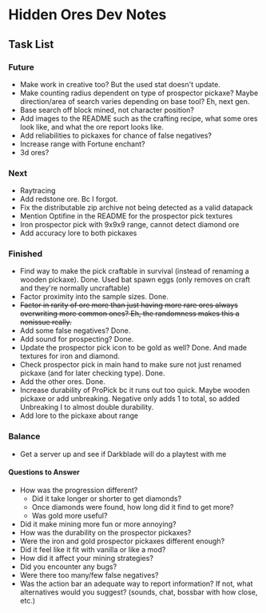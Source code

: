 # Hidden Ores Dev Notes
## Task List
### Future
* Make work in creative too? But the used stat doesn't update.
* Make counting radius dependent on type of prospector pickaxe? Maybe direction/area of search varies depending on base tool? Eh, next gen.
* Base search off block mined, not character position?
* Add images to the README such as the crafting recipe, what some ores look like, and what the ore report looks like.
* Add reliabilities to pickaxes for chance of false negatives?
* Increase range with Fortune enchant?
* 3d ores?

### Next
* Raytracing
* Add redstone ore. Bc I forgot.
* Fix the distributable zip archive not being detected as a valid datapack
* Mention Optifine in the README for the prospector pick textures
* Iron prospector pick with 9x9x9 range, cannot detect diamond ore
* Add accuracy lore to both pickaxes

### Finished
* Find way to make the pick craftable in survival (instead of renaming a wooden pickaxe). Done. Used bat spawn eggs (only removes on craft and they're normally uncraftable)
* Factor proximity into the sample sizes. Done.
* ~~Factor in rarity of ore more than just having more rare ores always overwriting more common ones? Eh, the randomness makes this a nonissue really.~~
* Add some false negatives? Done.
* Add sound for prospecting? Done.
* Update the prospector pick icon to be gold as well? Done. And made textures for iron and diamond.
* Check prospector pick in main hand to make sure not just renamed pickaxe (and for later checking type). Done.
* Add the other ores. Done.
* Increase durability of ProPick bc it runs out too quick. Maybe wooden pickaxe or add unbreaking. Negative only adds 1 to total, so added Unbreaking I to almost double durability.
* Add lore to the pickaxe about range

### Balance
* Get a server up and see if Darkblade will do a playtest with me
#### Questions to Answer
* How was the progression different?
  * Did it take longer or shorter to get diamonds?
  * Once diamonds were found, how long did it find to get more?
  * Was gold more useful?
* Did it make mining more fun or more annoying?
* How was the durability on the prospector pickaxes?
* Were the iron and gold prospector pickaxes different enough?
* Did it feel like it fit with vanilla or like a mod?
* How did it affect your mining strategies?
* Did you encounter any bugs?
* Were there too many/few false negatives?
* Was the action bar an adequate way to report information? If not, what alternatives would you suggest? (sounds, chat, bossbar with how close, etc.)